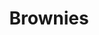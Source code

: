 ---
title: Brownies
metadata:
  course: Treat
  title: Brownies
  servings: '16'
ingredients:
- name: eggs
  amount: '2'
- name: dates
  amount: 45g
- name: vanilla essence
  amount: 1 tbsp
- name: chocolate chips
  amount: 75g
- name: baking powder
  amount: 1 tsp
- name: salt
  amount: 0.5 tsp
- name: maple syrup
  amount: 320 g
- name: cacao powder
  amount: 65g
- name: peanut butter
  amount: 590 g
cookware:
- name: mixing bowl
- name: whisk
- name: spoon
- name: deep baking tray
- name: baking paper
steps:
- description: Preheat the oven to 180C then grab a mixing bowl and whisk the maple
    syrup, dates and peanut butter until they're combined.
- description: Add the eggs and vanilla essence and whisk some more.
- description: Stir in the cacao powder, baking powder and salt with a spoon. Mix
    well until it's all the same colour.
- description: Stir in the toppings. I like to use chocolate chips.
- description: Line a deep baking tray with baking paper and spread the mixture evenly
    across it. And put it in the oven for 20 minutes, or until slightly golden.
- description: Leave to cool and then slice into 16 even portions.

---